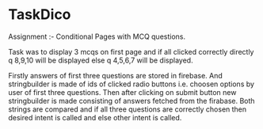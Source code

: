 # TaskDico

Assignment :- Conditional  Pages with MCQ questions.

Task was to display 3 mcqs on first page and if all clicked correctly directly q 8,9,10 will be displayed else q 4,5,6,7 will be displayed.

Firstly answers of first three questions are stored in firebase.
And stringbuilder is made of ids of clicked radio buttons i.e. choosen options by user of first three questions.
Then after clicking on submit button new stringbuilder is made consisting of answers fetched from the firabase.
Both strings are compared and if all three questions are correctly chosen then desired intent is called and else other intent is called.
